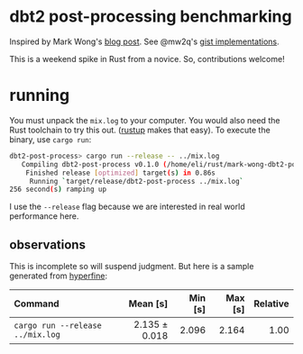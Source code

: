 # dbt2 post-processing benchmarking

Inspired by Mark Wong's [blog post](https://www.2ndquadrant.com/en/blog/adventure-in-programming-languages-and-simple-statistics/).
See @mw2q's [gist implementations](https://gist.github.com/mw2q).

This is a weekend spike in Rust from a novice. So, contributions welcome!

# running
You must unpack the `mix.log` to your computer. You would also need the Rust toolchain to try this out. ([rustup](https://rustup.rs/) makes that easy).
To execute the binary, use `cargo run`:

```sh
dbt2-post-process> cargo run --release -- ../mix.log 
   Compiling dbt2-post-process v0.1.0 (/home/eli/rust/mark-wong-dbt2-post/dbt2-post-process)
    Finished release [optimized] target(s) in 0.86s
     Running `target/release/dbt2-post-process ../mix.log`
256 second(s) ramping up
``` 

I use the `--release` flag because we are interested in real world performance here.


## observations

This is incomplete so will suspend judgment. But here is a sample generated from [hyperfine](https://github.com/sharkdp/hyperfine):

| Command | Mean [s] | Min [s] | Max [s] | Relative |
|:---|---:|---:|---:|---:|
| `cargo run --release ../mix.log` | 2.135 ± 0.018 | 2.096 | 2.164 | 1.00 |

